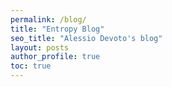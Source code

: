 ```yaml
---
permalink: /blog/
title: "Entropy Blog"
seo_title: "Alessio Devoto's blog"
layout: posts
author_profile: true
toc: true
---
```



